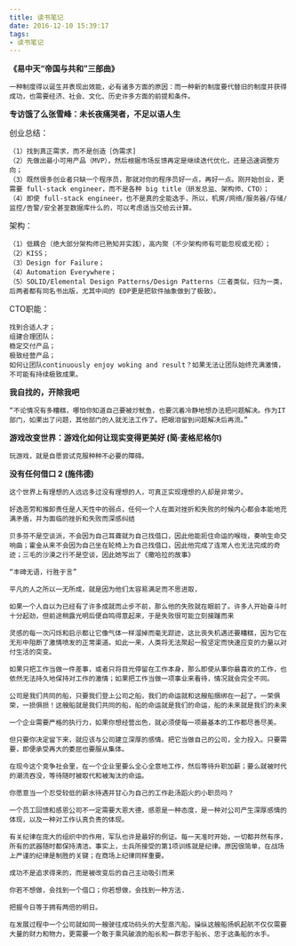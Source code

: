 ```yaml
---
title: 读书笔记
date: 2016-12-10 15:39:17
tags:
- 读书笔记
---
```


<!-- ttoc -->
**《易中天“帝国与共和”三部曲》**

    一种制度得以诞生并表现出效能，必有诸多方面的原因：而一种新的制度要代替旧的制度并获得成功，也需要经济、社会、文化、历史许多方面的前提和条件。



**专访饿了么张雪峰：未长夜痛哭者，不足以语人生**

创业总结：

    （1）找到真正需求，而不是创造［伪需求]
    （2）先做出最小可用产品（MVP），然后根据市场反馈再定是继续迭代优化，还是迅速调整方向； 
    （3）既然很多创业者只缺一个程序员，那就对你的程序员好一点，再好一点。刚开始创业，更需要 full-stack engineer，而不是各种 big title（研发总监、架构师、CTO）；
    （4）即使 full-stack engineer，也不是真的全能选手，所以，机房/网络/服务器/存储/监控/告警/安全甚至数据库什么的，可以考虑适当交给云计算。

架构：

    （1）低耦合（绝大部分架构师已熟知并实践），高内聚（不少架构师有可能忽视或无视）； 
    （2）KISS； 
    （3）Design for Failure； 
    （4）Automation Everywhere； 
    （5）SOLID/Elemental Design Patterns/Design Patterns（三者类似，归为一类，后两者都有同名书出版，尤其中间的 EDP更是把软件抽象做到了极致）。

CTO职能：

    找到合适人才； 
    组建合理团队； 
    稳定交付产品； 
    极致经营产品； 
    如何让团队continuously enjoy woking and result？如果无法让团队始终充满激情，不可能有持续极致成果。




**我自找的，开除我吧**

    “不论情况有多糟糕，哪怕你知道自己要被炒鱿鱼，也要沉着冷静地想办法把问题解决。作为IT部门，如果出了问题，其他部门的人就无法工作了。把眼泪留到问题解决后再流。”



**游戏改变世界：游戏化如何让现实变得更美好 (简·麦格尼格尔)**

    玩游戏，就是自愿尝试克服种种不必要的障碍。



**没有任何借口 2 (施伟德)**

    这个世界上有理想的人远远多过没有理想的人，可真正实现理想的人却是非常少。
    
    好逸恶劳和推卸责任是人天性中的弱点，任何一个人在面对挫折和失败的时候内心都会本能地充满矛盾，并为面临的挫折和失败而深感纠结

    贝多芬不是空谈派，不会因为自己耳聋就为自己找借口，因此他能扼住命运的喉咙，奏响生命交响曲；霍金从来不会因为自己坐在轮椅上为自己找借口，因此他完成了连常人也无法完成的奇迹；三毛的沙漠之行不是空谈，因此她写出了《撒哈拉的故事》

    “丰碑无语，行胜于言”

    平凡的人之所以一无所成，就是因为他们太容易满足而不思进取，
 
    如果一个人自以为已经有了许多成就而止步不前，那么他的失败就在眼前了。许多人开始奋斗时十分起劲，但前途稍露光明后便自鸣得意起来，于是失败很可能立刻接踵而来

    灵感的每一次闪烁和启示都让它像气体一样溜掉而毫无踪迹，这比丧失机遇还要糟糕，因为它在无形中阻断了激情喷发的正常渠道。如此一来，人类将无法聚起一股坚定而快速应变的力量以对付生活的突变。

    如果只把工作当做一件差事，或者只将目光停留在工作本身，那么即使从事你最喜欢的工作，也依然无法持久地保持对工作的激情；如果把工作当做一项事业来看待，情况就会完全不同。 

    公司是我们共同的船，只要我们登上公司之船，我们的命运就和这艘船捆绑在一起了。一荣俱荣，一损俱损！这艘船就是我们共同的船，船的命运就是我们的命运，船的未来就是我们的未来

    一个企业需要严格的执行力，如果你想经营出色，就必须使每一项最基本的工作都尽善尽美。

    但只要你决定留下来，就应该与公司建立深厚的感情。把它当做自己的公司，全力投入。只要需要，即便承受再大的委屈也要服从集体。

    在现今这个竞争社会里，在一个企业里要么全心全意地工作，然后等待升职加薪；要么就被时代的潮流吞没，等待随时被取代和被淘汰的命运。

    你愿意当一个忍受较低的薪水待遇并甘心为自己的工作赴汤蹈火的小职员吗？

    一个员工回馈和感恩公司不一定需要大恩大德，感恩是一种态度，是一种对公司产生深厚感情的体现，以及一种对工作认真负责的体现。

    有关纪律在庞大的组织中的作用，军队也许是最好的例证。每一天准时开始，一切都井然有序，所有的武器随时都保持清洁。事实上，士兵所接受的第1项训练就是纪律。原因很简单，在战场上严谨的纪律是制胜的关键；在商场上纪律同样重要。

    成功不是追求得来的，而是被改变后的自己主动吸引而来

    你若不想做，会找到一个借口；你若想做，会找到一种方法.

    把握今日等于拥有两倍的明日。

    在发展过程中一个公司就如同一艘驶往成功码头的大型蒸汽船，操纵这艘船扬帆起航不仅仅需要大量的财力和物力，更需要一个敢于乘风破浪的船长和一群忠于船长、忠于这条船的水手。
    
